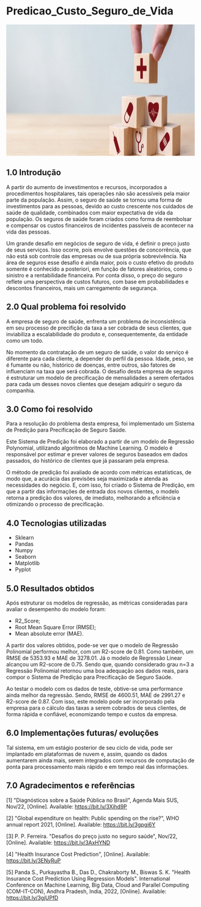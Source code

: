 # Predicao_Custo_Seguro_de_Vida

<p align="center">
  <img width="650" height="350" src="https://github.com/Rafael-Salomao/Predicao_Custo_Seguro_de_Vida/blob/9acb7eeb8e543fe1a9ee4d7ffa7bbd2fcfb3341f/seguro-de-vida-entenda-como-funciona-e-quais-as-suas-principais-coberturas.jpg">
</p>

## 1.0 Introdução

A partir do aumento de investimentos e recursos, incorporados a procedimentos hospitalares, tais operações não são acessíveis pela maior parte da população. Assim, o seguro de saúde se tornou uma forma de investimentos para as pessoas, devido ao custo crescente nos cuidados de saúde de qualidade, combinados com maior expectativa de vida da população. Os seguros de saúde foram criados como forma de reembolsar e compensar os custos financeiros de incidentes passíveis de acontecer na vida das pessoas.

Um grande desafio em negócios de seguro de vida, é definir o preço justo de seus serviços. Isso ocorre, pois envolve questões de concorrência, que não está sob controle das empresas ou de sua própria sobrevivência. Na área de seguros esse desafio é ainda maior, pois o custo efetivo do produto somente é conhecido a posteriori, em função de fatores aleatórios, como o sinistro e a rentabilidade financeira. Por conta disso, o preço do seguro reflete uma perspectiva de custos futuros, com base em probabilidades e descontos financeiros, mais um carregamento de segurança.

## 2.0 Qual problema foi resolvido

A empresa de seguro de saúde, enfrenta um problema de inconsistência em seu processo de precifição da taxa a ser cobrada de seus clientes, que inviabiliza a escalabilidade do produto e, consequentemente, da entidade como um todo.

No momento da contratação de um seguro de saúde, o valor do serviço é diferente para cada cliente, a depender do perfil da pessoa. Idade, peso, se é fumante ou não, histórico de doenças, entre outros, são fatores de influenciam na taxa que será cobrada. O desafio desta empresa de seguros é estruturar um modelo de precificação de mensalidades a serem ofertados para cada um desses novos clientes que desejam adiquirir o seguro da companhia.

## 3.0 Como foi resolvido

Para a resolução do problema desta empresa, foi implementado um Sistema de Predição para Precificação de Seguro Saúde.

Este Sistema de Predição foi elaborado a partir de um modelo de Regressão Polynomial, utilizando algoritmos de Machine Learning. O modelo é responsável por estimar e prever valores de seguros baseados em dados passados, do histórico de clientes que já passaram pela empresa.

O método de predição foi avaliado de acordo com métricas estatísticas, de modo que, a acurácia das previsões seja maximizada e atenda as necessidades do negócio. E, com isso, foi criado o Sistema de Predição, em que a partir das informações de entrada dos novos clientes, o modelo retorna a predição dos valores, de imediato, melhorando a eficiência e otimizando o processo de precificação.

## 4.0 Tecnologias utilizadas

- Sklearn
- Pandas
- Numpy
- Seaborn
- Matplotlib
- Pyplot

## 5.0 Resultados obtidos

Após estruturar os modelos de regressão, as métricas consideradas para avaliar o desempenho do modelo foram:

- R2_Score;
- Root Mean Square Error (RMSE);
- Mean absolute error (MAE).

A partir dos valores obtidos, pode-se ver que o modelo de Regressão Polinomial performou melhor, com um R2-score de 0.81. Como também, um RMSE de 5353.93 e MAE de 3278.01. Já o modelo de Regressão Linear alcançou um R2-score de 0.75. Sendo que, quando considerado grau n=3 a Regressão Polinomial retornou uma boa adequação aos dados reais, para compor o Sistema de Predição para Precificação de Seguro Saúde.

Ao testar o modelo com os dados de teste, obtive-se uma performance ainda melhor da regressão. Sendo, RMSE de 4600.51, MAE de 2991.27 e R2-score de 0.87. Com isso, este modelo pode ser incorporado pela empresa para o cálculo das taxas a serem cobrados de seus clientes, de forma rápida e confiável, economizando tempo e custos da empresa.

## 6.0 Implementações futuras/ evoluções

Tal sistema, em um estágio posterior de seu ciclo de vida, pode ser implantado em plataformas de nuvem e, assim, quando os dados aumentarem ainda mais, serem integrados com recursos de computação de ponta para processamento mais rápido e em tempo real das informações.

## 7.0 Agradecimentos e referências

[1] "Diagnósticos sobre a Saúde Pública no Brasil", Agenda Mais SUS, Nov/22, [Online]. Available: https://bit.ly/3Xihd9P

[2] "Global expenditure on health: Public spending on the rise?", WHO annual report 2021, [Online]. Available: https://bit.ly/3gpgi6Y

[3] P. P. Ferreira. "Desafios do preço justo no seguro saúde", Nov/22, [Online]. Available: https://bit.ly/3AxHYND

[4] "Health Insurance Cost Prediction", [Online]. Available: https://bit.ly/3ENyRuP

[5] Panda S., Purkayastha B., Das D., Chakraborty M., Biswas S. K. "Health Insurance Cost Prediction Using Regression Models". International Conference on Machine Learning, Big Data, Cloud and Parallel Computing (COM-IT-CON), Andhra Pradesh, India, 2022, [Online]. Available: https://bit.ly/3gjUPfD

